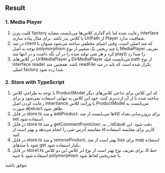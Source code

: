 ## Result

### 1. Media Player
1. کلیت پترن factory رعایت شده اما نام گذاری کلاس‌ها می‌بایست مشابه interface یا کلاس پدر باشد. برای مثال پیاده سازی UrlPath از Player شفافیت ندارد.
2. در متد client که متد اصلی است، وقتی اشیای مختلفی ساخته می‌شود میتوان با توجه به اصل polymorphism یا چند ریختی یک متغییر از نوع MediaPlayer تعریف کرد و هر شی تولید شده را در آن نگه داشت و در انتها متد play() را صدا زد.
3. در کلاس‌های UrlMediaPlayer و DirMediaPlayer می‌بایست فیلد path از نوع interface reader باشد. همچنین متد readFile تکرار شده است که باید در متد اصلی factory صدا زده شود.

### 2. Store with TypeScript
1. با توجه به طراحی کلاس ProductModel که این کلاس برای تداعی کلاس‌های دیگر ساخته شده تا از آن ارث‌بری کنند، خود این کلاس به تنهایی استفاده نمی‌شود و برای رعایت کردن اصل inheritance یا وراثت کلاس ProductModel می‌بایست به صورت abstract ظاهر شود.
2. در فایل store.ts و متد addProduct، برای بروزرسانی تعداد کالا‌ها می‌بایست از متد set استفاده شود.
3. در فایل store.ts و متد getCommentFromUser، به _.isEqual دقت شود. این مقایسه آدرس شی را انجام می‌دهد و بهتر است از id کاربر برای مقایسه استفاده کنید.
4. در فایل store.ts و متد removeProduct، بهتر است از متد has برای map استفاده شود یا متد‌های get یکبار استفاده شود.
5. در فایل store1.ts خط 6، برای تعریف نوع بهتر است از نوع ابر کلاس این دو کلاس استفاده شود تا جنبه polymorphism یا چندریختی لحاظ شود.

موفق باشید.